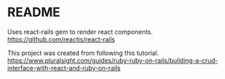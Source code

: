 # README

Uses react-rails gem to render react components.
https://github.com/reactjs/react-rails

This project was created from following this tutorial.
https://www.pluralsight.com/guides/ruby-ruby-on-rails/building-a-crud-interface-with-react-and-ruby-on-rails
